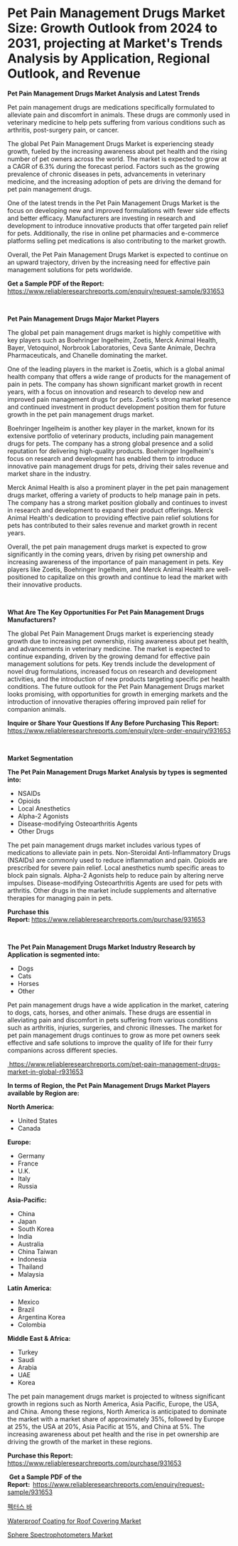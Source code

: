 <p><h1>Pet Pain Management Drugs Market Size: Growth Outlook from 2024 to 2031, projecting at Market's Trends Analysis by Application, Regional Outlook, and Revenue</h1></p><p><strong>Pet Pain Management Drugs Market Analysis and Latest Trends</strong></p>
<p><p>Pet pain management drugs are medications specifically formulated to alleviate pain and discomfort in animals. These drugs are commonly used in veterinary medicine to help pets suffering from various conditions such as arthritis, post-surgery pain, or cancer.</p><p>The global Pet Pain Management Drugs Market is experiencing steady growth, fueled by the increasing awareness about pet health and the rising number of pet owners across the world. The market is expected to grow at a CAGR of 6.3% during the forecast period. Factors such as the growing prevalence of chronic diseases in pets, advancements in veterinary medicine, and the increasing adoption of pets are driving the demand for pet pain management drugs.</p><p>One of the latest trends in the Pet Pain Management Drugs Market is the focus on developing new and improved formulations with fewer side effects and better efficacy. Manufacturers are investing in research and development to introduce innovative products that offer targeted pain relief for pets. Additionally, the rise in online pet pharmacies and e-commerce platforms selling pet medications is also contributing to the market growth.</p><p>Overall, the Pet Pain Management Drugs Market is expected to continue on an upward trajectory, driven by the increasing need for effective pain management solutions for pets worldwide.</p></p>
<p><strong>Get a Sample PDF of the Report:&nbsp;</strong> <a href="https://www.reliableresearchreports.com/enquiry/request-sample/931653">https://www.reliableresearchreports.com/enquiry/request-sample/931653</a></p>
<p>&nbsp;</p>
<p><strong>Pet Pain Management Drugs Major Market Players</strong></p>
<p><p>The global pet pain management drugs market is highly competitive with key players such as Boehringer Ingelheim, Zoetis, Merck Animal Health, Bayer, Vetoquinol, Norbrook Laboratories, Ceva Sante Animale, Dechra Pharmaceuticals, and Chanelle dominating the market.</p><p>One of the leading players in the market is Zoetis, which is a global animal health company that offers a wide range of products for the management of pain in pets. The company has shown significant market growth in recent years, with a focus on innovation and research to develop new and improved pain management drugs for pets. Zoetis's strong market presence and continued investment in product development position them for future growth in the pet pain management drugs market.</p><p>Boehringer Ingelheim is another key player in the market, known for its extensive portfolio of veterinary products, including pain management drugs for pets. The company has a strong global presence and a solid reputation for delivering high-quality products. Boehringer Ingelheim's focus on research and development has enabled them to introduce innovative pain management drugs for pets, driving their sales revenue and market share in the industry.</p><p>Merck Animal Health is also a prominent player in the pet pain management drugs market, offering a variety of products to help manage pain in pets. The company has a strong market position globally and continues to invest in research and development to expand their product offerings. Merck Animal Health's dedication to providing effective pain relief solutions for pets has contributed to their sales revenue and market growth in recent years.</p><p>Overall, the pet pain management drugs market is expected to grow significantly in the coming years, driven by rising pet ownership and increasing awareness of the importance of pain management in pets. Key players like Zoetis, Boehringer Ingelheim, and Merck Animal Health are well-positioned to capitalize on this growth and continue to lead the market with their innovative products.</p></p>
<p>&nbsp;</p>
<p><strong>What Are The Key Opportunities For Pet Pain Management Drugs Manufacturers?</strong></p>
<p><p>The global Pet Pain Management Drugs market is experiencing steady growth due to increasing pet ownership, rising awareness about pet health, and advancements in veterinary medicine. The market is expected to continue expanding, driven by the growing demand for effective pain management solutions for pets. Key trends include the development of novel drug formulations, increased focus on research and development activities, and the introduction of new products targeting specific pet health conditions. The future outlook for the Pet Pain Management Drugs market looks promising, with opportunities for growth in emerging markets and the introduction of innovative therapies offering improved pain relief for companion animals.</p></p>
<p><strong>Inquire or Share Your Questions If Any Before Purchasing This Report:</strong> <a href="https://www.reliableresearchreports.com/enquiry/pre-order-enquiry/931653">https://www.reliableresearchreports.com/enquiry/pre-order-enquiry/931653</a></p>
<p>&nbsp;</p>
<p><strong>Market Segmentation</strong></p>
<p><strong>The Pet Pain Management Drugs Market Analysis by types is segmented into:</strong></p>
<p><ul><li>NSAIDs</li><li>Opioids</li><li>Local Anesthetics</li><li>Alpha-2 Agonists</li><li>Disease-modifying Osteoarthritis Agents</li><li>Other Drugs</li></ul></p>
<p><p>The pet pain management drugs market includes various types of medications to alleviate pain in pets. Non-Steroidal Anti-Inflammatory Drugs (NSAIDs) are commonly used to reduce inflammation and pain. Opioids are prescribed for severe pain relief. Local anesthetics numb specific areas to block pain signals. Alpha-2 Agonists help to reduce pain by altering nerve impulses. Disease-modifying Osteoarthritis Agents are used for pets with arthritis. Other drugs in the market include supplements and alternative therapies for managing pain in pets.</p></p>
<p><strong>Purchase this Report:&nbsp;</strong><a href="https://www.reliableresearchreports.com/purchase/931653">https://www.reliableresearchreports.com/purchase/931653</a></p>
<p>&nbsp;</p>
<p><strong>The Pet Pain Management Drugs Market Industry Research by Application is segmented into:</strong></p>
<p><ul><li>Dogs</li><li>Cats</li><li>Horses</li><li>Other</li></ul></p>
<p><p>Pet pain management drugs have a wide application in the market, catering to dogs, cats, horses, and other animals. These drugs are essential in alleviating pain and discomfort in pets suffering from various conditions such as arthritis, injuries, surgeries, and chronic illnesses. The market for pet pain management drugs continues to grow as more pet owners seek effective and safe solutions to improve the quality of life for their furry companions across different species.</p></p>
<p><a href="https://www.reliableresearchreports.com/pet-pain-management-drugs-market-in-global-r931653">&nbsp;https://www.reliableresearchreports.com/pet-pain-management-drugs-market-in-global-r931653</a></p>
<p><strong>In terms of Region, the Pet Pain Management Drugs Market Players available by Region are:</strong></p>
<p>
    <p> <strong> North America: </strong>
        <ul>
            <li>United States</li>
            <li>Canada</li>
        </ul>
        </p> 
    <p> <strong> Europe: </strong>
        <ul>
            <li>Germany</li>
            <li>France</li>
            <li>U.K.</li>
            <li>Italy</li>
            <li>Russia</li>
        </ul>
        </p> 
    <p> <strong> Asia-Pacific: </strong>
        <ul>
            <li>China</li>
            <li>Japan</li>
            <li>South Korea</li>
            <li>India</li>
            <li>Australia</li>
            <li>China Taiwan</li>
            <li>Indonesia</li>
            <li>Thailand</li>
            <li>Malaysia</li>
        </ul>
        </p> 
    <p> <strong> Latin America: </strong>
        <ul>
            <li>Mexico</li>
            <li>Brazil</li>
            <li>Argentina Korea</li>
            <li>Colombia</li>
        </ul>
        </p> 
    <p> <strong> Middle East & Africa: </strong>
        <ul>
            <li>Turkey</li>
            <li>Saudi</li>
            <li>Arabia</li>
            <li>UAE</li>
            <li>Korea</li>
        </ul>
    </p>
    </p>
<p><p>The pet pain management drugs market is projected to witness significant growth in regions such as North America, Asia Pacific, Europe, the USA, and China. Among these regions, North America is anticipated to dominate the market with a market share of approximately 35%, followed by Europe at 25%, the USA at 20%, Asia Pacific at 15%, and China at 5%. The increasing awareness about pet health and the rise in pet ownership are driving the growth of the market in these regions.</p></p>
<p><strong>Purchase this Report: </strong><a href="https://www.reliableresearchreports.com/purchase/931653">https://www.reliableresearchreports.com/purchase/931653</a></p>
<p>&nbsp;<strong>Get a Sample PDF of the Report:&nbsp;&nbsp;</strong><a href="https://www.reliableresearchreports.com/enquiry/request-sample/931653">https://www.reliableresearchreports.com/enquiry/request-sample/931653</a></p>
<p><strong></strong></p>
<p><p><a href="https://github.com/vss5505pa7z1p/Market-Research-Report-List-2/blob/main/707295577914.md">펙터스 바</a></p><p><a href="https://github.com/sofayahoo2023/Market-Research-Report-List-4/blob/main/waterproof-coating-for-roof-covering-market.md">Waterproof Coating for Roof Covering Market</a></p><p><a href="https://www.linkedin.com/pulse/analyzing-sphere-spectrophotometers-market-global-industry-iykdc">Sphere Spectrophotometers Market</a></p></p>